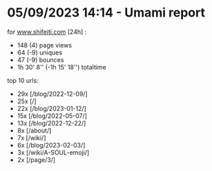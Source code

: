 # 05/09/2023 14:14 - Umami report
for www.shifeiti.com [24h] :

 - 148 (4) page views
 - 64 (-9) uniques
 - 47 (-9) bounces
 - 1h 30' 8'' (-1h 15' 18'') totaltime


top 10 urls:
 - 29x [/blog/2022-12-09/]
 - 25x [/]
 - 22x [/blog/2023-01-12/]
 - 15x [/blog/2022-05-07/]
 - 13x [/blog/2022-12-22/]
 - 8x [/about/]
 - 7x [/wiki/]
 - 6x [/blog/2023-02-03/]
 - 3x [/wiki/A-SOUL-emoji/]
 - 2x [/page/3/]


